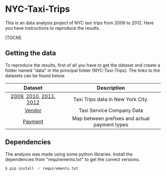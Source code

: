 # NYC-Taxi-Trips

This is an data analysis project of NYC taxi trips from 2009 to 2012. Here you have instructions to reproduce the results.

[TOCM]

## Getting the data

To reproduce the results, first of all you have to get the dataset and create a folder named "data" in the principal folder (NYC-Taxi-Trips). The links to the datasets can be found below.

|         Dataset        |                  Description                  |
|:----------------------:|:---------------------------------------------:|
| [2009](https://s3.amazonaws.com/data-sprints-eng-test/data-sample_data-nyctaxi-trips-2009-json_corrigido.json), [2010](https://s3.amazonaws.com/data-sprints-eng-test/data-sample_data-nyctaxi-trips-2010-json_corrigido.json), [2011](https://s3.amazonaws.com/data-sprints-eng-test/data-sample_data-nyctaxi-trips-2011-json_corrigido.json), [2012](https://s3.amazonaws.com/data-sprints-eng-test/data-sample_data-nyctaxi-trips-2012-json_corrigido.json) |       Taxi Trips data in New York City.       |
|         [Vendor](https://s3.amazonaws.com/data-sprints-eng-test/data-vendor_lookup-csv.csv)         |           Taxi Service Company Data           |
|         [Payment](https://s3.amazonaws.com/data-sprints-eng-test/data-payment_lookup-csv.csv)        | Map between prefixes and actual payment types |

## Dependencies

The analysis was made using some python libraries. Install the dependencies from "requirements.txt" to get the correct versions.

```sh
$ pip install -r requirements.txt
```
